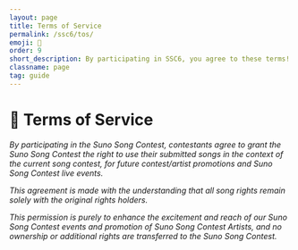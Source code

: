 ```yaml
---
layout: page
title: Terms of Service
permalink: /ssc6/tos/
emoji: 📜
order: 9
short_description: By participating in SSC6, you agree to these terms!
classname: page
tag: guide
---
```


# 📜 Terms of Service

*By participating in the Suno Song Contest, contestants agree to grant the Suno Song Contest the right to use their submitted songs in the context of the current song contest, for future contest/artist promotions and Suno Song Contest live events.*

*This agreement is made with the understanding that all song rights remain solely with the original rights holders.*

*This permission is purely to enhance the excitement and reach of our Suno Song Contest events and promotion of Suno Song Contest Artists, and no ownership or additional rights are transferred to the Suno Song Contest.*
